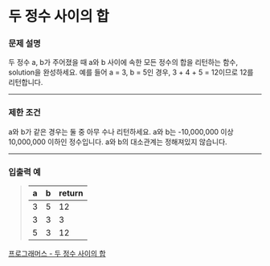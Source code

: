 # 두 정수 사이의 합

### 문제 설명

두 정수 a, b가 주어졌을 때 a와 b 사이에 속한 모든 정수의 합을 리턴하는 함수, solution을 완성하세요.
예를 들어 a = 3, b = 5인 경우, 3 + 4 + 5 = 12이므로 12를 리턴합니다.

---

### 제한 조건

a와 b가 같은 경우는 둘 중 아무 수나 리턴하세요.
a와 b는 -10,000,000 이상 10,000,000 이하인 정수입니다.
a와 b의 대소관계는 정해져있지 않습니다.

---

### 입출력 예

> | a   | b   | return |
> | --- | --- | ------ |
> | 3   | 5   | 12     |
> | 3   | 3   | 3      |
> | 5   | 3   | 12     |

[프로그래머스 - 두 정수 사이의 합](https://programmers.co.kr/learn/courses/30/lessons/12912)
